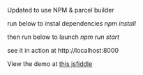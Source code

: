 Updated to use NPM & parcel builder

run below to instal dependencies
*npm install*

then run below to launch
*npm run start*

see it in action at http://localhost:8000

View the demo at [this jsfiddle](https://jsfiddle.net/juwalbose/bk4u5wcn/)
